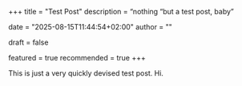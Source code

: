 +++
title = "Test Post"
description = “nothing “but a test post, baby”

date = "2025-08-15T11:44:54+02:00"
author = ""

draft = false

featured = true
recommended = true
+++

This is just a very quickly devised test post. Hi.